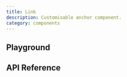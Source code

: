 ```yaml
---
title: Link
description: Customisable anchor component.
category: components
---
```


<script lang="ts">
    import ApiReferenceComponent from '$lib/components/api-reference/ApiReferenceComponent.svelte';
    import Playground from '$lib/content/components/link/playground.svelte';
    import { linkSchema } from '$lib/content/components/link/schema.js';
</script>

## Playground

<Playground/>

## API Reference

<ApiReferenceComponent schema={linkSchema}/>
